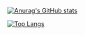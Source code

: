 [![Anurag's GitHub stats](https://github-readme-stats.vercel.app/api?username=faustocristiano&show_icons=true&&theme=dracula&count_private=true)](https://github.com/faustocristiano/)

[![Top Langs](https://github-readme-stats.vercel.app/api/top-langs/?username=faustocristiano&layout=compact)](https://github.com/faustocristiano/github-readme-stats)
